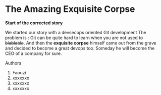 # The Amazing Exquisite Corpse

**Start of the corrected story**

We started our story with a devsecops oriented Git development 
The problem is : Git can be quite hard to learn when you are not used to ~~blablabla~~. 
And then the **exquisite corpse** himself came out from the grave and decided to become a great devops too. Someday he will become the CEO of a company for sure. 

Authors
1. Faouzi
2. xxxxxxx
3. xxxxxxx
4. xxxxxxx